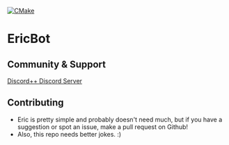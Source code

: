 [![CMake](https://github.com/pascallover69/eric-src/workflows/CMake/badge.svg)](https://github.com/pascallover69/eric-src/actions?query=workflow%3ACMake)

# EricBot

## Community & Support
[Discord++ Discord Server](https://discord.gg/QnZ4fHd9X5)


## Contributing
 * Eric is pretty simple and probably doesn't need much, but if you have a suggestion or spot an issue, make a pull request on Github!
 * Also, this repo needs better jokes. :)
